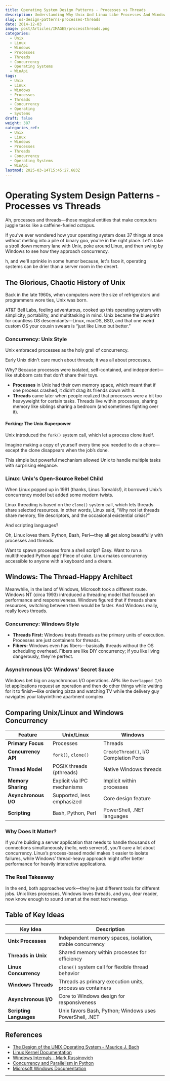 ```yaml
---
title: Operating System Design Patterns - Processes vs Threads
description: Understanding Why Unix And Linux Like Processes And Windows likes Threads
slug: os-design-patterns-processes-threads
date: 2014-12-03
image: post/Articles/IMAGES/processthreads.png
categories:
  - Unix
  - Linux
  - Windows
  - Processes
  - Threads
  - Concurrency
  - Operating Systems
  - WinApi
tags:
  - Unix
  - Linux
  - Windows
  - Processes
  - Threads
  - Concurrency
  - Operating
  - Systems
draft: false
weight: 387
categories_ref:
  - Unix
  - Linux
  - Windows
  - Processes
  - Threads
  - Concurrency
  - Operating Systems
  - WinApi
lastmod: 2025-03-14T15:45:27.683Z
---
```

# Operating System Design Patterns - Processes vs Threads

Ah, processes and threads—those magical entities that make computers juggle tasks like a caffeine-fueled octopus.

If you've ever wondered how your operating system does 37 things at once without melting into a pile of binary goo, you're in the right place. Let's take a stroll down memory lane with Unix, poke around Linux, and then swing by Windows to see how they approach concurrency.

h, and we'll sprinkle in some humor because, let's face it, operating systems can be drier than a server room in the desert.

## The Glorious, Chaotic History of Unix

Back in the late 1960s, when computers were the size of refrigerators and programmers wore ties, Unix was born.

AT\&T Bell Labs, feeling adventurous, cooked up this operating system with simplicity, portability, and multitasking in mind. Unix became the blueprint for countless OS descendants—Linux, macOS, BSD, and that one weird custom OS your cousin swears is “just like Linux but better.”

### Concurrency: Unix Style

Unix embraced processes as the holy grail of concurrency.

Early Unix didn't care much about threads; it was all about processes.

Why? Because processes were isolated, self-contained, and independent—like stubborn cats that don’t share their toys.

* **Processes** in Unix had their own memory space, which meant that if one process crashed, it didn’t drag its friends down with it.
* **Threads** came later when people realized that processes were a bit too heavyweight for certain tasks. Threads live within processes, sharing memory like siblings sharing a bedroom (and sometimes fighting over it).

#### Forking: The Unix Superpower

Unix introduced the `fork()` system call, which let a process clone itself.

Imagine making a copy of yourself every time you needed to do a chore—except the clone disappears when the job’s done.

This simple but powerful mechanism allowed Unix to handle multiple tasks with surprising elegance.

### Linux: Unix's Open-Source Rebel Child

When Linux popped up in 1991 (thanks, Linus Torvalds!), it borrowed Unix’s concurrency model but added some modern twists.

Linux threading is based on the `clone()` system call, which lets threads share selected resources. In other words, Linux said, “Why not let threads share memory, file descriptors, and the occasional existential crisis?”

And scripting languages?

Oh, Linux loves them. Python, Bash, Perl—they all get along beautifully with processes and threads.

Want to spawn processes from a shell script? Easy. Want to run a multithreaded Python app? Piece of cake. Linux makes concurrency accessible to anyone with a keyboard and a dream.

## Windows: The Thread-Happy Architect

Meanwhile, in the land of Windows, Microsoft took a different route. Windows NT (circa 1993) introduced a threading model that focused on performance and responsiveness. Windows figured that if threads share resources, switching between them would be faster. And Windows really, really loves threads.

### Concurrency: Windows Style

* **Threads First:** Windows treats threads as the primary units of execution. Processes are just containers for threads.
* **Fibers:** Windows even has fibers—basically threads without the OS scheduling overhead. Fibers are like DIY concurrency; if you like living dangerously, they're perfect.

### Asynchronous I/O: Windows' Secret Sauce

Windows bet big on asynchronous I/O operations. APIs like `Overlapped I/O` let applications request an operation and then do other things while waiting for it to finish—like ordering pizza and watching TV while the delivery guy navigates your labyrinthine apartment complex.

## Comparing Unix/Linux and Windows Concurrency

| Feature              | Unix/Linux                  | Windows                                |
| -------------------- | --------------------------- | -------------------------------------- |
| **Primary Focus**    | Processes                   | Threads                                |
| **Concurrency API**  | `fork()`, `clone()`         | `CreateThread()`, I/O Completion Ports |
| **Thread Model**     | POSIX threads (pthreads)    | Native Windows threads                 |
| **Memory Sharing**   | Explicit via IPC mechanisms | Implicit within processes              |
| **Asynchronous I/O** | Supported, less emphasized  | Core design feature                    |
| **Scripting**        | Bash, Python, Perl          | PowerShell, .NET languages             |

### Why Does It Matter?

If you're building a server application that needs to handle thousands of connections simultaneously (hello, web servers!), you’ll care a lot about concurrency. Linux’s process-based model makes it easier to isolate failures, while Windows’ thread-heavy approach might offer better performance for heavily interactive applications.

### The Real Takeaway

In the end, both approaches work—they're just different tools for different jobs. Unix likes processes, Windows loves threads, and you, dear reader, now know enough to sound smart at the next tech meetup.

## Table of Key Ideas

| Key Idea                | Description                                               |
| ----------------------- | --------------------------------------------------------- |
| **Unix Processes**      | Independent memory spaces, isolation, stable concurrency  |
| **Threads in Unix**     | Shared memory within processes for efficiency             |
| **Linux Concurrency**   | `clone()` system call for flexible thread behavior        |
| **Windows Threads**     | Threads as primary execution units, process as containers |
| **Asynchronous I/O**    | Core to Windows design for responsiveness                 |
| **Scripting Languages** | Unix favors Bash, Python; Windows uses PowerShell, .NET   |

## References

* [The Design of the UNIX Operating System - Maurice J. Bach](https://www.amazon.com/Design-UNIX-Operating-System/dp/0132017997)
* [Linux Kernel Documentation](https://www.kernel.org/doc/html/latest/)
* [Windows Internals - Mark Russinovich](https://www.amazon.com/Windows-Internals-Part-2-7th/dp/0135462401)
* [Concurrency and Parallelism in Python](https://realpython.com/python-concurrency/)
* [Microsoft Windows Documentation](https://learn.microsoft.com/en-us/windows/)

***
